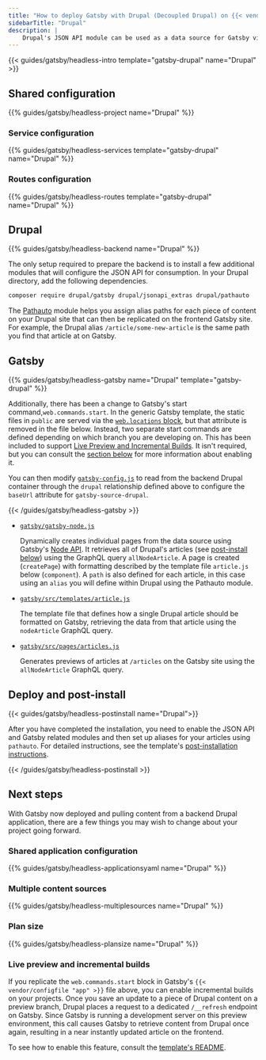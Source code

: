 ```yaml
---
title: "How to deploy Gatsby with Drupal (Decoupled Drupal) on {{< vendor/name >}}"
sidebarTitle: "Drupal"
description: |
    Drupal's JSON API module can be used as a data source for Gatsby via `gatsby-source-drupal`.
---
```


{{< guides/gatsby/headless-intro template="gatsby-drupal" name="Drupal" >}}

## Shared configuration

{{% guides/gatsby/headless-project name="Drupal" %}}

### Service configuration

{{% guides/gatsby/headless-services template="gatsby-drupal" name="Drupal" %}}

### Routes configuration

{{% guides/gatsby/headless-routes template="gatsby-drupal" name="Drupal" %}}

## Drupal

{{% guides/gatsby/headless-backend name="Drupal" %}}

The only setup required to prepare the backend is to install a few additional modules that will configure the JSON API for consumption. In your Drupal directory, add the following dependencies.

```bash
composer require drupal/gatsby drupal/jsonapi_extras drupal/pathauto
```

The [Pathauto](https://www.drupal.org/project/pathauto) module helps you assign alias paths for each piece of content on your Drupal site that can then be replicated on the frontend Gatsby site. For example, the Drupal alias `/article/some-new-article` is the same path you find that article at on Gatsby.

## Gatsby

{{% guides/gatsby/headless-gatsby name="Drupal" template="gatsby-drupal" %}}

Additionally, there has been a change to Gatsby's start command,`web.commands.start`. In the generic Gatsby template, the static files in `public` are served via the [`web.locations` block](https://github.com/platformsh-templates/gatsby/blob/c764ed717752eacc3c3f3322b7e5415e276d02df/.platform.app.yaml#L29), but that attribute is removed in the file below. Instead, two separate start commands are defined depending on which branch you are developing on. This has been included to support [Live Preview and Incremental Builds](https://www.drupal.org/project/gatsby). It isn't required, but you can consult the [section below](#live-preview-and-incremental-builds) for more information about enabling it.

You can then modify [`gatsby-config.js`](https://www.gatsbyjs.com/docs/reference/config-files/gatsby-config/) to read from the backend Drupal container through the `drupal` relationship defined above to configure the `baseUrl` attribute for `gatsby-source-drupal`. 

{{< /guides/gatsby/headless-gatsby >}}

- [`gatsby/gatsby-node.js`](https://github.com/platformsh-templates/gatsby-drupal/blob/master/client/gatsby-node.js) 

    Dynamically creates individual pages from the data source using Gatsby's [Node API](https://www.gatsbyjs.com/docs/reference/config-files/gatsby-node/). It retrieves all of Drupal's articles (see [post-install below](#deploy-and-post-install)) using the GraphQL query `allNodeArticle`. A page is created (`createPage`) with formatting described by the template file `article.js` below (`component`). A `path` is also defined for each article, in this case using an `alias` you will define within Drupal using the Pathauto module.

- [`gatsby/src/templates/article.js`](https://github.com/platformsh-templates/gatsby-drupal/blob/master/client/src/templates/article.js)

    The template file that defines how a single Drupal article should be formatted on Gatsby, retrieving the data from that article using the `nodeArticle` GraphQL query.

- [`gatsby/src/pages/articles.js`](https://github.com/platformsh-templates/gatsby-drupal/blob/master/client/src/components/articlePreview.js)

    Generates previews of articles at `/articles` on the Gatsby site using the `allNodeArticle` GraphQL query.

## Deploy and post-install

{{< guides/gatsby/headless-postinstall name="Drupal">}}

After you have completed the installation, you need to enable the JSON API and Gatsby related modules
and then set up aliases for your articles using `pathauto`.
For detailed instructions, see the template's [post-installation instructions](https://github.com/platformsh-templates/gatsby-drupal#user-content-post-install).

{{< /guides/gatsby/headless-postinstall >}}

## Next steps

With Gatsby now deployed and pulling content from a backend Drupal application, there are a few things you may wish to change about your project going forward.

### Shared application configuration

{{% guides/gatsby/headless-applicationsyaml name="Drupal" %}}

### Multiple content sources

{{% guides/gatsby/headless-multiplesources name="Drupal" %}}

### Plan size

{{% guides/gatsby/headless-plansize name="Drupal" %}}

### Live preview and incremental builds

If you replicate the `web.commands.start` block in Gatsby's `{{< vendor/configfile "app" >}}` file above, you can enable incremental builds on your projects. Once you save an update to a piece of Drupal content on a preview branch, Drupal places a request to a dedicated `/__refresh` endpoint on Gatsby. Since Gatsby is running a development server on this preview environment, this call causes Gatsby to retrieve content from Drupal once again, resulting in a near instantly updated article on the frontend.

To see how to enable this feature, consult the [template's README](https://github.com/platformsh-templates/gatsby-drupal#user-content-enabling-gatsby-live-preview-manual-configuration).
